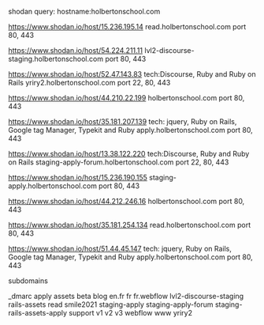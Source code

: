 shodan query: hostname:holbertonschool.com

https://www.shodan.io/host/15.236.195.14
read.holbertonschool.com
port 80, 443

https://www.shodan.io/host/54.224.211.11
lvl2-discourse-staging.holbertonschool.com
port 80, 443

https://www.shodan.io/host/52.47.143.83
tech:Discourse, Ruby and Ruby on Rails
yriry2.holbertonschool.com
port 22, 80, 443

https://www.shodan.io/host/44.210.22.199
holbertonschool.com
port 80, 443

https://www.shodan.io/host/35.181.207.139
tech: jquery, Ruby on Rails, Google tag Manager, Typekit and Ruby
apply.holbertonschool.com
port 80, 443

https://www.shodan.io/host/13.38.122.220
tech:Discourse, Ruby and Ruby on Rails
staging-apply-forum.holbertonschool.com
port 22, 80, 443

https://www.shodan.io/host/15.236.190.155
staging-apply.holbertonschool.com
port 80, 443

https://www.shodan.io/host/44.212.246.16
holbertonschool.com
port 80, 443

https://www.shodan.io/host/35.181.254.134
read.holbertonschool.com
port 80, 443

https://www.shodan.io/host/51.44.45.147
tech: jquery, Ruby on Rails, Google tag Manager, Typekit and Ruby
apply.holbertonschool.com
port 80, 443


subdomains

_dmarc
apply
assets
beta
blog
en.fr
fr
fr.webflow
lvl2-discourse-staging
rails-assets
read
smile2021
staging-apply
staging-apply-forum
staging-rails-assets-apply
support
v1
v2
v3
webflow
www
yriry2
